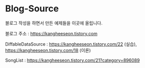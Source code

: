 # Blog-Source

블로그 작성을 하면서 만든 예제들을 이곳에 올립니다.  

블로그 주소 : https://kangheeseon.tistory.com

DiffableDataSource : https://kangheeseon.tistory.com/22 (실습), https://kangheeseon.tistory.com/18 (이론)

SongList : https://kangheeseon.tistory.com/21?category=896089 
